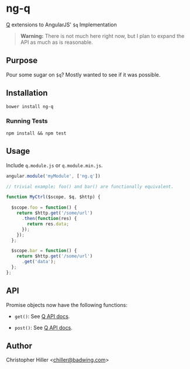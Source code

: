 # ng-q

[Q](https://github.com/kriskowal/q) extensions to AngularJS' `$q` Implementation

> **Warning:** There is not much here right now, but I plan to expand the API as much as is reasonable.

## Purpose

Pour some sugar on `$q`?  Mostly wanted to see if it was possible.

## Installation

```shell
bower install ng-q
```

### Running Tests

```shell
npm install && npm test
```

## Usage

Include `q.module.js` or `q.module.min.js`.

```js
angular.module('myModule', ['ng.q'])

// trivial example; foo() and bar() are functionally equivalent.

function MyCtrl($scope, $q, $http) {

  $scope.foo = function() {
    return $http.get('/some/url')
      .then(function(res) {
        return res.data;
      });
    });
  };

  $scope.bar = function() {
    return $http.get('/some/url')
      .get('data');
  };
};
```

## API

Promise objects now have the following functions:

- `get()`: See [Q API docs](https://github.com/kriskowal/q/wiki/API-Reference#promisegetpropertyname).

- `post()`: See [Q API docs](https://github.com/kriskowal/q/wiki/API-Reference#promisepostmethodname-args).

## Author

Christopher Hiller <<chiller@badwing.com>>

